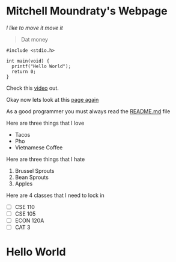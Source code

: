 # Mitchell Moundraty's Webpage

*I like to move it move it*

> Dat money

```
#include <stdio.h>

int main(void) {
  printf("Hello World");
  return 0;
}
```

Check this [video](https://www.youtube.com/watch?v=mKij8pU075w) out.

Okay now lets look at this [page again](#hello-world)

As a good programmer you must always read the [README.md](README.md) file

Here are three things that I love
- Tacos
- Pho
- Vietnamese Coffee

Here are three things that I hate
1. Brussel Sprouts
2. Bean Sprouts
3. Apples

Here are 4 classes that I need to lock in
- [ ] CSE 110
- [ ] CSE 105
- [ ] ECON 120A
- [ ] CAT 3

# Hello World
